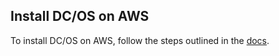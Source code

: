 ## Install DC/OS on AWS

To install DC/OS on AWS, follow the steps outlined in the [docs](https://dcos.io/docs/administration/installing/cloud/aws).
